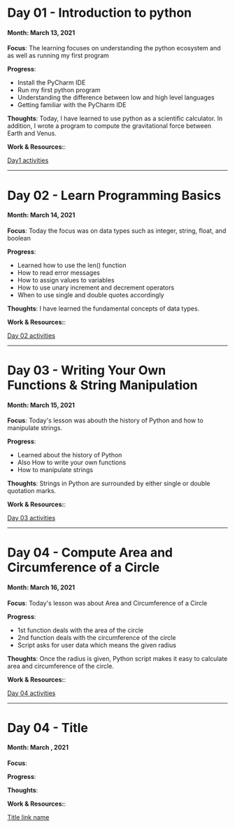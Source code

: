 # Day 01 - Introduction to python

#### Month: March 13, 2021

**Focus**: The learning focuses on understanding the python ecosystem and as well as running my first program

**Progress**:
- Install the PyCharm IDE
- Run my first python program
- Understanding the difference between low and high level languages
- Getting familiar with the PyCharm IDE

**Thoughts**: Today, I have learned to use python as a scientific calculator.
In addition, I wrote a program to compute the gravitational force between Earth and Venus.

**Work & Resources:**:

[Day1 activities](https://github.com/jsanon01/100-days-of-python/blob/main/resources/day1/)

---

# Day 02 - Learn Programming Basics

#### Month: March 14, 2021

**Focus**: Today the focus was on data types such as integer, string, float, and boolean

**Progress**:
- Learned how to use the len() function
- How to read error messages
- How to assign values to variables
- How to use unary increment and decrement operators
- When to use single and double quotes accordingly

**Thoughts**:  I have learned the fundamental concepts of data types. 



**Work & Resources:**:

[Day 02 activities](https://github.com/jsanon01/100-days-of-python/blob/main/resources/day2)

---

# Day 03 - Writing Your Own Functions & String Manipulation

#### Month: March 15, 2021

**Focus**: Today's lesson was abouth the history of Python and how to manipulate strings.

**Progress**:
- Learned about the history of Python
- Also How to write your own functions
- How to manipulate strings



**Thoughts**: Strings in Python are surrounded by either single or double quotation marks.



**Work & Resources:**:

[Day 03 activities](https://github.com/jsanon01/100-days-of-python/blob/main/resources/day3)

----

# Day 04 - Compute Area and Circumference of a Circle

#### Month: March 16, 2021

**Focus**:  Today's lesson was about Area and Circumference of a Circle

**Progress**:
- 1st function deals with the area of the circle
- 2nd function deals with the circumference of the circle
- Script asks for user data which means the given radius

**Thoughts**: Once the radius is given, Python script makes it easy to calculate area and circumference of the circle.

**Work & Resources:**:

[Day 04 activities](https://github.com/jsanon01/100-days-of-python/blob/main/resources/day4)

----

# Day 04 - Title

#### Month: March , 2021

**Focus**: 

**Progress**:


**Thoughts**: 

**Work & Resources:**:

[Title link name](https://github.com/jsanon01/100-days-of-python/blob/main/resources/day1/program.py)


